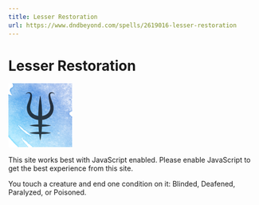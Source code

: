 ```yaml
---
title: Lesser Restoration
url: https://www.dndbeyond.com/spells/2619016-lesser-restoration
---
```


# Lesser Restoration

![Lesser Restoration](lesser-restoration.png)

This site works best with JavaScript enabled. Please enable JavaScript to get the best experience from this site.

You touch a creature and end one condition on it: Blinded, Deafened, Paralyzed, or Poisoned.